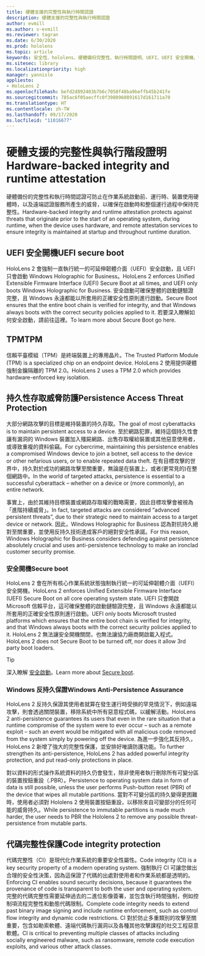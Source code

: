 ```yaml
---
title: 硬體支援的完整性與執行時間認證
description: 硬體支援的完整性與執行時間認證
author: evmill
ms.author: v-evmill
ms.reviewer: tagran
ms.date: 6/30/2020
ms.prod: hololens
ms.topic: article
keywords: 安全性、hololens、硬體備份完整性、執行時間證明、UEFI、UEFI 安全開機、安全啟動、TPM、威脅防護、Windows 反持久保證、代碼完整性、代碼保護、
ms.sitesec: library
ms.localizationpriority: high
manager: yannisle
appliesto:
- HoloLens 2
ms.openlocfilehash: befd2d892403b7b6c7050f48ba9beffb45b241fe
ms.sourcegitcommit: 785ac6f05aecffc0f3980960891617d161711a70
ms.translationtype: HT
ms.contentlocale: zh-TW
ms.lasthandoff: 09/17/2020
ms.locfileid: "11016677"
---
```

# <span data-ttu-id="6380a-104">硬體支援的完整性與執行階段證明</span><span class="sxs-lookup"><span data-stu-id="6380a-104">Hardware-backed integrity and runtime attestation</span></span>

<span data-ttu-id="6380a-105">硬體備份的完整性和執行時間認證可防止在作業系統啟動前、運行時、裝置使用硬體時，以及遠端認證服務所產生的威脅，以確保在啟動時和整個運行過程中保持完整性。</span><span class="sxs-lookup"><span data-stu-id="6380a-105">Hardware-backed integrity and runtime attestation protects against threats that originate prior to the start of an operating system, during runtime, when the device uses hardware, and remote attestation services to ensure integrity is maintained at startup and throughout runtime duration.</span></span>

## <span data-ttu-id="6380a-106">UEFI 安全開機</span><span class="sxs-lookup"><span data-stu-id="6380a-106">UEFI secure boot</span></span>

<span data-ttu-id="6380a-107">HoloLens 2 會強制一直執行統一的可延伸韌體介面（UEFI）安全啟動，且 UEFI 只會啟動 Windows Holographic for Business。</span><span class="sxs-lookup"><span data-stu-id="6380a-107">HoloLens 2 enforces Unified Extensible Firmware Interface (UEFI) Secure Boot at all times, and UEFI only boots Windows Holographic for Business.</span></span>
<span data-ttu-id="6380a-108">安全啟動可確保整體的啟動鏈驗證完整，且 Windows 永遠都能以所套用的正確安全性原則進行啟動。</span><span class="sxs-lookup"><span data-stu-id="6380a-108">Secure Boot ensures that the entire boot chain is verified for integrity, and that Windows always boots with the correct security policies applied to it.</span></span> <span data-ttu-id="6380a-109">若要深入瞭解如何安全啟動，請前往這裡。</span><span class="sxs-lookup"><span data-stu-id="6380a-109">To learn more about Secure Boot go here.</span></span>

## <span data-ttu-id="6380a-110">TPM</span><span class="sxs-lookup"><span data-stu-id="6380a-110">TPM</span></span>

<span data-ttu-id="6380a-111">信賴平臺模組（TPM）是終端裝置上的專用晶片。</span><span class="sxs-lookup"><span data-stu-id="6380a-111">The Trusted Platform Module (TPM) is a specialized chip on an endpoint device.</span></span> <span data-ttu-id="6380a-112">HoloLens 2 使用提供硬體強制金鑰隔離的 TPM 2.0。</span><span class="sxs-lookup"><span data-stu-id="6380a-112">HoloLens 2 uses a TPM 2.0 which provides hardware-enforced key isolation.</span></span>

## <span data-ttu-id="6380a-113">持久性存取威脅防護</span><span class="sxs-lookup"><span data-stu-id="6380a-113">Persistence Access Threat Protection</span></span>

<span data-ttu-id="6380a-114">大部分網路攻擊的目標是維持裝置的持久存取。</span><span class="sxs-lookup"><span data-stu-id="6380a-114">The goal of most cyberattacks is to maintain persistent access to a device.</span></span> <span data-ttu-id="6380a-115">至於網路犯罪，維持這個持久性會讓有漏洞的 Windows 裝置加入殭屍網路、出售存取權給裝置或其他惡意使用者，或導致重複的資料偷竊。</span><span class="sxs-lookup"><span data-stu-id="6380a-115">For cybercrime, maintaining this persistence enables a compromised Windows device to join a botnet, sell access to the device or other nefarious users, or to enable repeated data theft.</span></span> <span data-ttu-id="6380a-116">在有目標攻擊的世界中，持久對於成功的網路攻擊至關重要，無論是在裝置上，或者(更常見的)在整個網路中。</span><span class="sxs-lookup"><span data-stu-id="6380a-116">In the world of targeted attacks, persistence is essential to a successful cyberattack – whether on a device or (more commonly), an entire network.</span></span>  

<span data-ttu-id="6380a-117">事實上，由於其維持目標裝置或網路存取權的戰略需要，因此目標攻擊會被視為「進階持續威脅」。</span><span class="sxs-lookup"><span data-stu-id="6380a-117">In fact, targeted attacks are considered “advanced persistent threats”, due to their strategic need to maintain access to a target device or network.</span></span> <span data-ttu-id="6380a-118">因此，Windows Holographic for Business 認為對抗持久絕對至關重要，並使用反持久技術達成客戶的絕對安全性承諾。</span><span class="sxs-lookup"><span data-stu-id="6380a-118">For this reason, Windows Holographic for Business considers defending against persistence absolutely crucial and uses anti-persistence technology to make an ironclad customer security promise.</span></span>

### <span data-ttu-id="6380a-119">安全開機</span><span class="sxs-lookup"><span data-stu-id="6380a-119">Secure boot</span></span> 

<span data-ttu-id="6380a-120">HoloLens 2 會在所有核心作業系統狀態強制執行統一的可延伸韌體介面（UEFI）安全開機。</span><span class="sxs-lookup"><span data-stu-id="6380a-120">HoloLens 2 enforces Unified Extensible Firmware Interface (UEFI) Secure Boot on all core operating system state.</span></span> <span data-ttu-id="6380a-121">UEFI 只會開啟 Microsoft 信賴平台，這可確保整體的啟動鏈驗證完整，且 Windows 永遠都能以所套用的正確安全性原則進行啟動。</span><span class="sxs-lookup"><span data-stu-id="6380a-121">UEFI only boots Microsoft trusted platforms which ensures that the entire boot chain is verified for integrity, and that Windows always boots with the correct security policies applied to it.</span></span> <span data-ttu-id="6380a-122">HoloLens 2 無法讓安全開機關閉，也無法讓協力廠商開啟載入程式。</span><span class="sxs-lookup"><span data-stu-id="6380a-122">HoloLens 2 does not Secure Boot to be turned off, nor does it allow 3rd party boot loaders.</span></span>

> [!Tip]
> <span data-ttu-id="6380a-123">深入瞭解 [安全啟動](https://docs.microsoft.com/windows-hardware/design/device-experiences/oem-secure-boot)。</span><span class="sxs-lookup"><span data-stu-id="6380a-123">Learn more about [Secure boot](https://docs.microsoft.com/windows-hardware/design/device-experiences/oem-secure-boot).</span></span>

### <span data-ttu-id="6380a-124">Windows 反持久保證</span><span class="sxs-lookup"><span data-stu-id="6380a-124">Windows Anti-Persistence Assurance</span></span>

<span data-ttu-id="6380a-125">HoloLens 2 反持久保證其使用者就算在發生運行時受損的罕見情況下，例如遠端攻擊，則會透過關閉裝置，移除系統中所有惡意程式碼，以緩解活動。</span><span class="sxs-lookup"><span data-stu-id="6380a-125">HoloLens 2 anti-persistence guarantees its users that even in the rare situation that a runtime compromise of the system were to ever occur – such as a remote exploit – such an event would be mitigated with all malicious code removed from the system simply by powering off the device.</span></span> <span data-ttu-id="6380a-126">為進一步強化其反持久，HoloLens 2 新增了強大的完整性保護，並安排好唯讀防護功能。</span><span class="sxs-lookup"><span data-stu-id="6380a-126">To further strengthen its anti-persistence, HoloLens 2 has added powerful integrity protection, and put read-only protections in place.</span></span>

<span data-ttu-id="6380a-127">對以資料的形式操作系統資料的持久仍會發生，除非使用者執行刪除所有可變分區的裝置按鈕重設（.PBR）。</span><span class="sxs-lookup"><span data-stu-id="6380a-127">Persistence to operating system data in form of data is still possible, unless the user performs Push-button reset (PBR) of the device that wipes all mutable partitions.</span></span> <span data-ttu-id="6380a-128">當對不可變分區的持久變得更困難時，使用者必須對 Hololens 2 使用裝置按鈕重設，以移除來自可變部分的任何可能的威脅持久。</span><span class="sxs-lookup"><span data-stu-id="6380a-128">While persistence to immutable partitions is made much harder, the user needs to PBR the Hololens 2 to remove any possible threat-persistence from mutable parts.</span></span>

## <span data-ttu-id="6380a-129">代碼完整性保護</span><span class="sxs-lookup"><span data-stu-id="6380a-129">Code integrity protection</span></span> 

<span data-ttu-id="6380a-130">代碼完整性（CI）是現代化作業系統的重要安全性屬性。</span><span class="sxs-lookup"><span data-stu-id="6380a-130">Code integrity (CI) is a key security property of a modern operating system.</span></span> <span data-ttu-id="6380a-131">強制執行 CI 可讓您做出合理的安全性決策，因為這保證了代碼的出處對使用者和作業系統都是透明的。</span><span class="sxs-lookup"><span data-stu-id="6380a-131">Enforcing CI enables sound security decisions, because it guarantees the provenance of code is transparent to both the user and operating system.</span></span> <span data-ttu-id="6380a-132">完整的代碼完整性需要延伸過去的二進位影像簽署，並包含執行時間強制，例如控制項流程完整性和動態代碼限制。</span><span class="sxs-lookup"><span data-stu-id="6380a-132">Complete code integrity needs to extend past binary image signing and include runtime enforcement, such as control flow integrity and dynamic code restrictions.</span></span> <span data-ttu-id="6380a-133">CI 對於防止多重類別的攻擊至關重要，包含如勒索軟體、遠端代碼執行漏洞以及各種其他攻擊課程的社交工程惡意軟體。</span><span class="sxs-lookup"><span data-stu-id="6380a-133">CI is critical to preventing multiple classes of attacks including socially engineered malware, such as ransomware, remote code execution exploits, and various other attack classes.</span></span>
